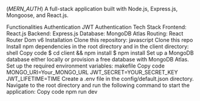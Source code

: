 (*MERN_AUTH*)
A full-stack application built with Node.js, Express.js, Mongoose, and React.js.

Functionalities
Authentication
JWT Authentication
Tech Stack
Frontend: React.js
Backend: Express.js
Database: MongoDB Atlas
Routing: React Router Dom v6
Installation
Clone this repository:
javascript
Clone this repo
Install npm dependencies in the root directory and in the client directory:
shell
Copy code
$ cd client && npm install
$ npm install
Set up a MongoDB database either locally or provision a free database with MongoDB Atlas.
Set up the required environment variables:
makefile
Copy code
MONGO_URI=Your_MONGO_URL
JWT_SECRET=YOUR_SECRET_KEY
JWT_LIFETIME=TIME
Create a .env file in the config/default.json directory.
Navigate to the root directory and run the following command to start the application:
Copy code
npm run dev
